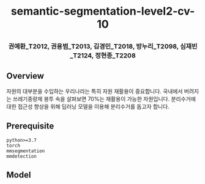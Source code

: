 <h1 align="center">
<p>semantic-segmentation-level2-cv-10
</h1>

<h3 align="center">
<p>권예환_T2012, 권용범_T2013, 김경민_T2018, 방누리_T2098, 심재빈_T2124, 정현종_T2208
</h3>

## Overview
자원의 대부분을 수입하는 우리나라는 특히 자원 재활용이 중요합니다. 국내에서 버려지는 쓰레기종량제 봉투 속을 살펴보면 70%는 재활용이 가능한 자원입니다. 분리수거에 대한 접근성 향상을 위해 딥러닝 모델을 이용해 분리수거를 돕고자 합니다.

## Prerequisite
```
python>=3.7
torch
mmsegmentation
mmdetection
```

## Model
